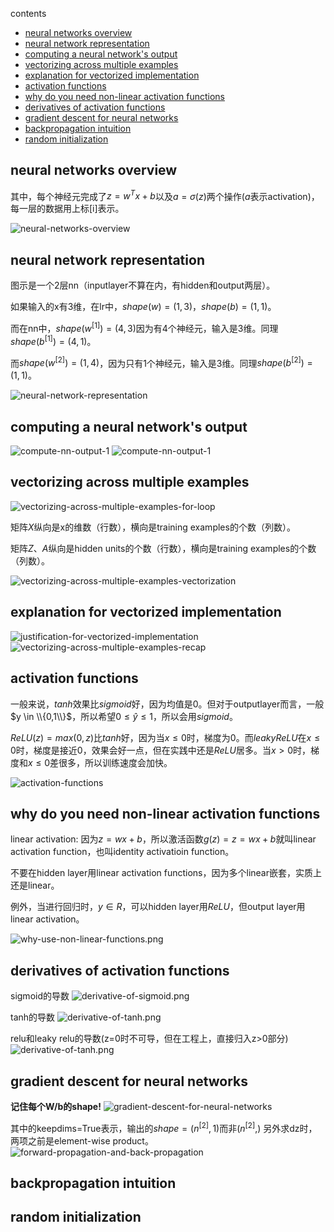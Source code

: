 contents

  * [neural networks overview](#neural-networks-overview)
  * [neural network representation](#neural-network-representation)
  * [computing a neural network's output](#computing-a-neural-networks-output)
  * [vectorizing across multiple examples](#vectorizing-across-multiple-examples)
  * [explanation for vectorized implementation](#explanation-for-vectorized-implementation)
  * [activation functions](#activation-functions)
  * [why do you need non-linear activation functions](#why-do-you-need-non-linear-activation-functions)
  * [derivatives of activation functions](#derivatives-of-activation-functions)
  * [gradient descent for neural networks](#gradient-descent-for-neural-networks)
  * [backpropagation intuition](#backpropagation-intuition)
  * [random initialization](#random-initialization)


## neural networks overview

其中，每个神经元完成了$z=w^Tx+b$以及$a=\sigma (z)$两个操作($a$表示activation)，每一层的数据用上标[i]表示。

![neural-networks-overview](https://raw.githubusercontent.com/daiwk/dl.ai/master/c1/imgs/neural-networks-overview.png)

## neural network representation

图示是一个2层nn（inputlayer不算在内，有hidden和output两层）。

如果输入的x有3维，在lr中，$shape(w)=(1,3)$，$shape(b)=(1,1)$。

而在nn中，$shape(w^{[1]})=(4,3)$因为有4个神经元，输入是3维。同理$shape(b^{[1]})=(4,1)$。

而$shape(w^{[2]})=(1,4)$，因为只有1个神经元，输入是3维。同理$shape(b^{[2]})=(1,1)$。

![neural-network-representation](https://raw.githubusercontent.com/daiwk/dl.ai/master/c1/imgs/neural-network-representation.png)

## computing a neural network's output

![compute-nn-output-1](https://raw.githubusercontent.com/daiwk/dl.ai/master/c1/imgs/compute-nn-output-1.png)
![compute-nn-output-1](https://raw.githubusercontent.com/daiwk/dl.ai/master/c1/imgs/compute-nn-output-2.png)

## vectorizing across multiple examples

![vectorizing-across-multiple-examples-for-loop](https://raw.githubusercontent.com/daiwk/dl.ai/master/c1/imgs/vectorizing-across-multiple-examples-for-loop.png)

矩阵$X$纵向是x的维数（行数），横向是training examples的个数（列数）。

矩阵$Z$、$A$纵向是hidden units的个数（行数），横向是training examples的个数（列数）。

![vectorizing-across-multiple-examples-vectorization](https://raw.githubusercontent.com/daiwk/dl.ai/master/c1/imgs/vectorizing-across-multiple-examples-vectorization.png)

## explanation for vectorized implementation

![justification-for-vectorized-implementation](https://raw.githubusercontent.com/daiwk/dl.ai/master/c1/imgs/justification-for-vectorized-implementation.png)
![vectorizing-across-multiple-examples-recap](https://raw.githubusercontent.com/daiwk/dl.ai/master/c1/imgs/vectorizing-across-multiple-examples-recap.png)

## activation functions

一般来说，$tanh$效果比$sigmoid$好，因为均值是0。但对于outputlayer而言，一般$y \in \\{0,1\\}$，所以希望$0\le \hat y \le 1$，所以会用$sigmoid$。

$ReLU(z)=max(0,z)$比$tanh$好，因为当$x\le 0$时，梯度为0。而$leaky ReLU$在$x\le 0$时，梯度是接近0，效果会好一点，但在实践中还是$ReLU$居多。当$x>0$时，梯度和$x\le0$差很多，所以训练速度会加快。

![activation-functions](https://raw.githubusercontent.com/daiwk/dl.ai/master/c1/imgs/activation-functions.png)

## why do you need non-linear activation functions

linear activation: 因为$z=wx+b$，所以激活函数$g(z)=z=wx+b$就叫linear activation function，也叫identity activatioin function。

不要在hidden layer用linear activation functions，因为多个linear嵌套，实质上还是linear。

例外，当进行回归时，$y\in R$，可以hidden layer用$ReLU$，但output layer用linear activation。

![why-use-non-linear-functions.png](https://raw.githubusercontent.com/daiwk/dl.ai/master/c1/imgs/why-use-non-linear-functions.png)

## derivatives of activation functions

sigmoid的导数
![derivative-of-sigmoid.png](https://raw.githubusercontent.com/daiwk/dl.ai/master/c1/imgs/derivative-of-sigmoid.png)

tanh的导数
![derivative-of-tanh.png](https://raw.githubusercontent.com/daiwk/dl.ai/master/c1/imgs/derivative-of-tanh.png)

relu和leaky relu的导数(z=0时不可导，但在工程上，直接归入z>0部分)
![derivative-of-tanh.png](https://raw.githubusercontent.com/daiwk/dl.ai/master/c1/imgs/derivative-of-tanh.png)

## gradient descent for neural networks

**记住每个W/b的shape!**
![gradient-descent-for-neural-networks](https://raw.githubusercontent.com/daiwk/dl.ai/master/c1/imgs/gradient-descent-for-neural-networks.png)

其中的keepdims=True表示，输出的$shape=(n^{[2]},1)$而非$(n^{[2]},)$
另外求dz时，两项之前是element-wise product。
![forward-propagation-and-back-propagation](https://raw.githubusercontent.com/daiwk/dl.ai/master/c1/imgs/forward-propagation-and-back-propagation.png)

## backpropagation intuition

## random initialization


